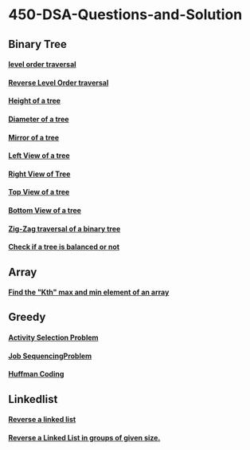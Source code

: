 # 450-DSA-Questions-and-Solution
## Binary Tree
#### [level order traversal](https://practice.geeksforgeeks.org/problems/level-order-traversal/1)
#### [Reverse Level Order traversal](https://practice.geeksforgeeks.org/problems/reverse-level-order-traversal/1)
#### [Height of a tree](https://practice.geeksforgeeks.org/problems/height-of-binary-tree/1)
#### [Diameter of a tree](https://practice.geeksforgeeks.org/problems/diameter-of-binary-tree/1)
#### [Mirror of a tree](https://www.geeksforgeeks.org/create-a-mirror-tree-from-the-given-binary-tree/)
#### [Left View of a tree](https://practice.geeksforgeeks.org/problems/left-view-of-binary-tree/1)
#### [Right View of Tree](https://practice.geeksforgeeks.org/problems/right-view-of-binary-tree/1)
#### [Top View of a tree](https://practice.geeksforgeeks.org/problems/top-view-of-binary-tree/1)
#### [Bottom View of a tree](https://practice.geeksforgeeks.org/problems/bottom-view-of-binary-tree/1)
#### [Zig-Zag traversal of a binary tree](https://practice.geeksforgeeks.org/problems/zigzag-tree-traversal/1)
#### [Check if a tree is balanced or not](https://practice.geeksforgeeks.org/problems/zigzag-tree-traversal/1)
## Array
#### [Find the "Kth" max and min element of an array ](https://practice.geeksforgeeks.org/problems/kth-smallest-element/0)
## Greedy
#### [Activity Selection Problem](https://practice.geeksforgeeks.org/problems/n-meetings-in-one-room-1587115620/1)
#### [Job SequencingProblem](https://practice.geeksforgeeks.org/problems/job-sequencing-problem-1587115620/1#)
#### [Huffman Coding](https://practice.geeksforgeeks.org/problems/huffman-encoding/0)
## Linkedlist
#### [Reverse a linked list](https://practice.geeksforgeeks.org/problems/reverse-a-linked-list/1#)
#### [Reverse a Linked List in groups of given size.](https://practice.geeksforgeeks.org/problems/reverse-a-linked-list-in-groups-of-given-size/1#)

